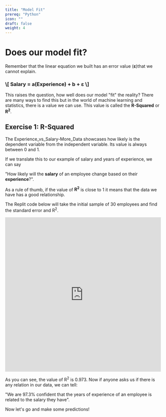 ```yaml
---
title: "Model Fit"
prereq: "Python"
icon: ""
draft: false
weight: 4
---
```



# Does our model fit?

Remember that the linear equation we built has an error value (**ε**)that we cannot explain.

<h3>
\[
    Salary = a(Experience) + b + ε
\]
</h3>

This raises the question, how well does our model "fit" the reality? There are many ways to find this but in the world of machine learning and statistics, there is a value we can use. This value is called the **R-Squared** or **R<sup>2</sup>**.

## Exercise 1: R-Squared

The Experience_vs_Salary-More_Data showcases how likely is the dependent variable from the independent variable. Its value is always between 0 and 1. 

If we translate this to our example of salary and years of experience, we can say

"How likely will the **salary** of an employee change based on their **experience**?".

As a rule of thumb, if the value of **R<sup>2</sup>** is close to 1 it means that the data we have has a good relationship.

The Replit code below will take the initial sample of 30 employees and find the standard error and R<sup>2</sup>.

<iframe height="500px" width="100%" src="https://replit.com/@nuevofoundation/LinearRegression-ConsoleApp#src/04-e1.py" scrolling="no" frameborder="no" allowtransparency="true" allowfullscreen="true" sandbox="allow-forms allow-pointer-lock allow-popups allow-same-origin allow-scripts allow-modals"></iframe>

As you can see, the value of R<sup>2</sup> is 0.973. Now if anyone asks us if there is any relation in our data, we can tell:

"We are 97.3% confident that the years of experience of an employee is related to the salary they have". 

Now let's go and make some predictions!
